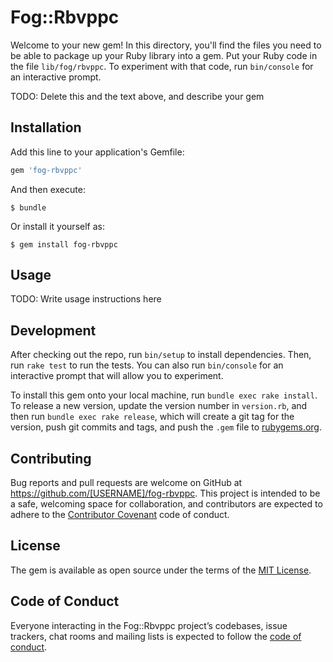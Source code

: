 # Fog::Rbvppc

Welcome to your new gem! In this directory, you'll find the files you need to be able to package up your Ruby library into a gem. Put your Ruby code in the file `lib/fog/rbvppc`. To experiment with that code, run `bin/console` for an interactive prompt.

TODO: Delete this and the text above, and describe your gem

## Installation

Add this line to your application's Gemfile:

```ruby
gem 'fog-rbvppc'
```

And then execute:

    $ bundle

Or install it yourself as:

    $ gem install fog-rbvppc

## Usage

TODO: Write usage instructions here

## Development

After checking out the repo, run `bin/setup` to install dependencies. Then, run `rake test` to run the tests. You can also run `bin/console` for an interactive prompt that will allow you to experiment.

To install this gem onto your local machine, run `bundle exec rake install`. To release a new version, update the version number in `version.rb`, and then run `bundle exec rake release`, which will create a git tag for the version, push git commits and tags, and push the `.gem` file to [rubygems.org](https://rubygems.org).

## Contributing

Bug reports and pull requests are welcome on GitHub at https://github.com/[USERNAME]/fog-rbvppc. This project is intended to be a safe, welcoming space for collaboration, and contributors are expected to adhere to the [Contributor Covenant](http://contributor-covenant.org) code of conduct.

## License

The gem is available as open source under the terms of the [MIT License](https://opensource.org/licenses/MIT).

## Code of Conduct

Everyone interacting in the Fog::Rbvppc project’s codebases, issue trackers, chat rooms and mailing lists is expected to follow the [code of conduct](https://github.com/[USERNAME]/fog-rbvppc/blob/master/CODE_OF_CONDUCT.md).
